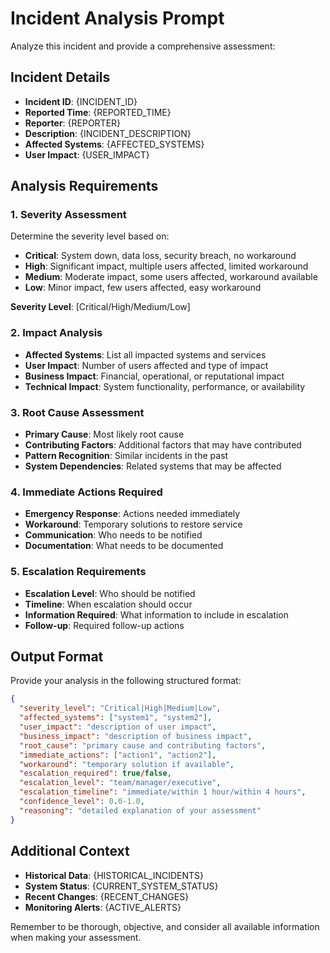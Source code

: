 # Incident Analysis Prompt

Analyze this incident and provide a comprehensive assessment:

## Incident Details
- **Incident ID**: {INCIDENT_ID}
- **Reported Time**: {REPORTED_TIME}
- **Reporter**: {REPORTER}
- **Description**: {INCIDENT_DESCRIPTION}
- **Affected Systems**: {AFFECTED_SYSTEMS}
- **User Impact**: {USER_IMPACT}

## Analysis Requirements

### 1. Severity Assessment
Determine the severity level based on:
- **Critical**: System down, data loss, security breach, no workaround
- **High**: Significant impact, multiple users affected, limited workaround
- **Medium**: Moderate impact, some users affected, workaround available
- **Low**: Minor impact, few users affected, easy workaround

**Severity Level**: [Critical/High/Medium/Low]

### 2. Impact Analysis
- **Affected Systems**: List all impacted systems and services
- **User Impact**: Number of users affected and type of impact
- **Business Impact**: Financial, operational, or reputational impact
- **Technical Impact**: System functionality, performance, or availability

### 3. Root Cause Assessment
- **Primary Cause**: Most likely root cause
- **Contributing Factors**: Additional factors that may have contributed
- **Pattern Recognition**: Similar incidents in the past
- **System Dependencies**: Related systems that may be affected

### 4. Immediate Actions Required
- **Emergency Response**: Actions needed immediately
- **Workaround**: Temporary solutions to restore service
- **Communication**: Who needs to be notified
- **Documentation**: What needs to be documented

### 5. Escalation Requirements
- **Escalation Level**: Who should be notified
- **Timeline**: When escalation should occur
- **Information Required**: What information to include in escalation
- **Follow-up**: Required follow-up actions

## Output Format

Provide your analysis in the following structured format:

```json
{
  "severity_level": "Critical|High|Medium|Low",
  "affected_systems": ["system1", "system2"],
  "user_impact": "description of user impact",
  "business_impact": "description of business impact",
  "root_cause": "primary cause and contributing factors",
  "immediate_actions": ["action1", "action2"],
  "workaround": "temporary solution if available",
  "escalation_required": true/false,
  "escalation_level": "team/manager/executive",
  "escalation_timeline": "immediate/within 1 hour/within 4 hours",
  "confidence_level": 0.0-1.0,
  "reasoning": "detailed explanation of your assessment"
}
```

## Additional Context

- **Historical Data**: {HISTORICAL_INCIDENTS}
- **System Status**: {CURRENT_SYSTEM_STATUS}
- **Recent Changes**: {RECENT_CHANGES}
- **Monitoring Alerts**: {ACTIVE_ALERTS}

Remember to be thorough, objective, and consider all available information when making your assessment.
